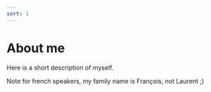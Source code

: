 ```yaml
---
sort: 1
---
```


# About me

Here is a short description of myself.

Note for french speakers, my family name is François, not Laurent ;)